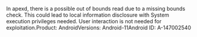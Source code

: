 In apexd, there is a possible out of bounds read due to a missing bounds check. This could lead to local information disclosure with System execution privileges needed. User interaction is not needed for exploitation.Product: AndroidVersions: Android-11Android ID: A-147002540
